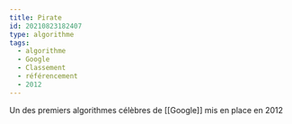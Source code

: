```yaml
---
title: Pirate
id: 20210823182407
type: algorithme
tags:
  - algorithme
  - Google
  - Classement
  - référencement
  - 2012
---
```


Un des premiers algorithmes célèbres de [[Google]] mis en place en 2012